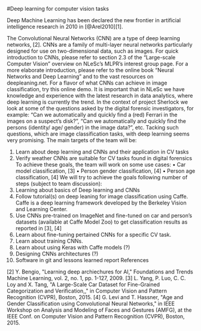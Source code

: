 #Deep learning for computer vision tasks

Deep Machine Learning has been declared the new frontier in artificial intelligence research in 2010 in [@Arel2010][1].

The Convolutional Neural Networks (CNN) are a type of deep learning networks, [2]. CNNs are a family of multi-layer neural networks particularly designed for use on two-dimensional data, such as images. For quick introduction to CNNs, please refer to section 2.3 of the “Large-scale Computer Vision” overview on NLeSc’s MLPR’s interest group page. For a more elaborate introduction, please refer to the online book “Neural Networks and Deep Learning” and to the vast resources on deepleaning.net. For a flavor of what CNNs can achieve in image classification, try this online demo. 
It is important that in NLeSc we have knowledge and experience with the latest research in data analytics, where deep learning is currently the trend. In the context of project Sherlock we look at some of the questions asked by the digital forensic investigators, for example: “Can we automatically and quickly find a (red) Ferrari in the images on a suspect’s disk?”, “Can we automatically and quickly find the persons (identity/ age/ gender) in the image data?”, etc. Tacking such questions, which are image classification tasks, with deep learning seems very promising. 
The main targets of the team will be:
1.	Learn  about deep learning and CNNs and their application in CV tasks
2.	Verify weather CNNs are suitable for CV tasks found in digital forensics
To achieve these goals, the team will work on some use cases:
•	Car model classification, [3]
•	Person gender classification, [4]
•	Person age classification, [4]
We will try to achieve the goals following number of steps (subject to team discussion):
1.	Learning about basics of Deep learning and CNNs
2.	Follow tutorial(s) on deep leaning for image classification using Caffe. Caffe is a deep learning framework developed by the Berkeley Vision and Learning Center.
3.	Use CNNs pre-trained on ImageNet and fine-tuned on car and person’s datasets (available at Caffe Model Zoo) to get classification results as reported in [3], [4]
4.	Learn about fine-tuning pertained CNNs for a specific CV task. 
5.	Learn about training CNNs. 
6.	Learn about using Keras with Caffe models (?)
7.	Designing CNNs architectures (?)
8.	Software in git and lessons learned report
References

[@Arel2010]: 	paper "I. Arel, D. C. Rose and T. P. Karnowski., 'Research frontier: Deep machine learning- a new frontier in artificial intelligence research', Computer Intalligence Magazine, pp. 13-18, 2010"
[2] 	Y. Bengio, "Learning deep archiechures for AI," Foundations and Trends Machine Learning, vol. 2, no. 1, pp. 1-127, 2009. 
[3] 	L. Yang, P. Luo, C. C. Loy and X. Tang, "A Large-Scale Car Dataset for Fine-Grained Categorization and Verification,," in Computer Vision and Pattern Recognition (CVPR), Boston, 2015. 
[4] 	G. Levi and T. Hassner, "Age and Gender Classification using Convolutional Neural Networks," in IEEE Workshop on Analysis and Modeling of Faces and Gestures (AMFG), at the IEEE Conf. on Computer Vision and Pattern Recognition (CVPR), Boston, 2015. 

